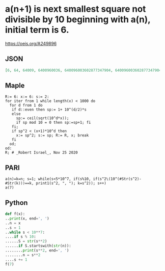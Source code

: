 # a\(n\+1\) is next smallest square not divisible by 10 beginning with a\(n\), initial term is 6\.
https://oeis.org/A249896
## JSON
```JSON
[6, 64, 64009, 6400960036, 640096003602877347904, 640096003602877347904912233550482787380625, 6400960036028773479049122335504827873806251020537411455326101704116338781035920283225]
```
## Maple
```Maple
R:= 6: x:= 6: s:= 2:
for iter from 1 while length(x) < 1000 do
  for d from 1 do
   if d::even then sp:= 1+ 10^(d/2)*s
   else
     sp:= ceil(sqrt(10^d*x));
     if sp mod 10 = 0 then sp:=sp+1; fi
   fi;
   if sp^2 < (x+1)*10^d then
     x:= sp^2; s:= sp; R:= R, x; break
   fi
  od;
od:
R; # _Robert Israel_, Nov 25 2020
```
## PARI
```PARI
a(n)=k=n; s=1; while(s<5*10^7, if(s%10, if(s^2\(10^(#Str(s^2)-#Str(k)))==k, print1(s^2, ", "); k=s^2)); s++)
a(7)
```
## Python
```Python
def f(x):
..print(x, end=', ')
..n = x
..s = 1
..while s < 10**7:
....if s % 10:
......S = str(s**2)
......if S.startswith(str(n)):
........print(s**2, end=', ')
........n = s**2
....s += 1
f(7)
```
